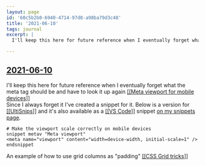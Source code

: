 ```yaml
---
layout: page
id: '60c5b2b0-6940-4714-97d8-a98ba79d3c48'
title: '2021-06-10'
tags: journal
excerpt: |
  I'll keep this here for future reference when I eventually forget what the meta tag should be and have to look it up again [[Meta viewport for mobile devices]]

---
```

  
<h2 class="text-3xl font-semibold mb-4"><a href="/journals/2021-06-10">2021-06-10</a></h2>

<div class="space-y-3">
<div class="element-block ml-0"><div class="flex-1">I'll keep this here for future reference when I eventually forget what the meta tag should be and have to look it up again <a class="text-teal-400 group" href="/pages/meta-viewport-for-mobile-devices"><span class="text-gray-500 group-hover:text-teal-500">[[</span>Meta viewport for mobile devices<span class="text-gray-500 group-hover:text-teal-500">]]</span></a></div></div>

<div class="element-block ml-4"><div class="flex-1">Since I always forget it I've created a snippet for it. Below is a version for <a class="text-teal-400 group" href="/pages/ultisnips"><span class="text-gray-500 group-hover:text-teal-500">[[</span>UltiSnips<span class="text-gray-500 group-hover:text-teal-500">]]</span></a> and it's also available as a <a class="text-teal-400 group" href="/pages/vs-code"><span class="text-gray-500 group-hover:text-teal-500">[[</span>VS Code<span class="text-gray-500 group-hover:text-teal-500">]]</span></a> snippet <a class="text-indigo-400" href="https://snippets.willcodefor.beer/html/metav" target="_blank" rel="noopener noreferrer">on my snippets page</a>.</div></div>

<div class="element-block ml-4"><div class="flex-1">

```
# Make the viewport scale correctly on mobile devices
snippet metav "Meta viewport"
<meta name="viewport" content="width=device-width, initial-scale=1" />
endsnippet
```

</div></div>



<div class="element-block ml-0"><div class="flex-1">An example of how to use grid columns as "padding" <a class="text-teal-400 group" href="/pages/css-grid-tricks"><span class="text-gray-500 group-hover:text-teal-500">[[</span>CSS Grid tricks<span class="text-gray-500 group-hover:text-teal-500">]]</span></a></div></div>
</div>



